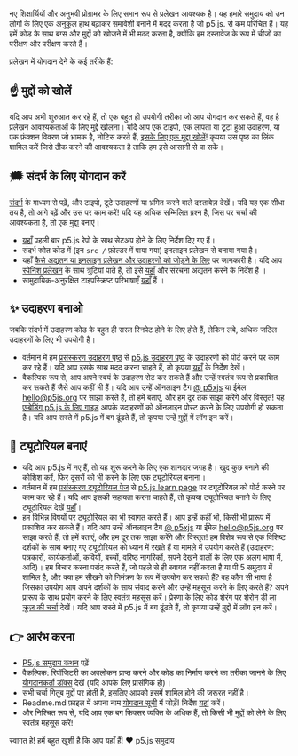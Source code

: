 नए शिक्षार्थियों और अनुभवी प्रोग्रामर के लिए समान रूप से प्रलेखन आवश्यक है। यह हमारे समुदाय को उन लोगों के लिए एक अनुकूल हाथ बढ़ाकर समावेशी बनाने में मदद करता है जो p5.js. से कम परिचित हैं। यह हमें कोड के साथ बग्स और मुद्दों को खोजने में भी मदद करता है, क्योंकि हम दस्तावेज के रूप में चीजों का परीक्षण और परीक्षण करते हैं।

प्रलेखन में योगदान देने के कई तरीके हैं:

## ☝️ मुद्दों को खोलें
यदि आप अभी शुरुआत कर रहे हैं, तो एक बहुत ही उपयोगी तरीका जो आप योगदान कर सकते हैं, वह है प्रलेखन आवश्यकताओं के लिए मुद्दे खोलना। यदि आप एक टाइपो, एक लापता या टूटा हुआ उदाहरण, या एक फ़ंक्शन विवरण जो भ्रामक है, नोटिस करते हैं, [इसके लिए एक मुद्दा खोलें](https://github.com/processing/p5.js/issues)! कृपया उस पृष्ठ का लिंक शामिल करें जिसे ठीक करने की आवश्यकता है ताकि हम इसे आसानी से पा सकें।

## 🗯 संदर्भ के लिए योगदान करें
[संदर्भ](http://p5js.org/reference/) के माध्यम से पढ़ें, और टाइपो, टूटे उदाहरणों या भ्रमित करने वाले दस्तावेज़ देखें। यदि यह एक सीधा तय है, तो आगे बढ़ें और उस पर काम करें! यदि यह अधिक सम्मिलित प्रश्न है, जिस पर चर्चा की आवश्यकता है, तो एक [मुद्दा](https://github.com/processing/p5.js/issues/new) बनाएं।
* [यहाँ](./README.md) पहली बार p5.js रेपो के साथ सेटअप होने के लिए निर्देश दिए गए हैं।
* संदर्भ स्रोत कोड में (इन `src /` फ़ोल्डर में पाया गया) इनलाइन प्रलेखन से बनाया गया है।
* यहाँ [कैसे अद्यतन या इनलाइन प्रलेखन और उदाहरणों को जोड़ने के लिए](./inline_documentation.md) पर जानकारी है।
यदि आप [स्पेनिश प्रलेखन](http://p5js.org/es) के साथ त्रुटियां पाते हैं, तो इसे [यहाँ](https://github.com/processing/p5.js-website#internationalization-i18n) और संरचना अद्यतन करने के निर्देश हैं ।
* सामुदायिक-अनुरक्षित टाइपस्क्रिप्ट परिभाषाएँ [यहाँ](https://github.com/p5-types/p5.ts) हैं ।

## ✨ उदाहरण बनाओ
जबकि संदर्भ में उदाहरण कोड के बहुत ही सरल स्निपेट होने के लिए होते हैं, लेकिन लंबे, अधिक जटिल उदाहरणों के लिए भी उपयोगी है।
* वर्तमान में हम [प्रसंस्करण उदाहरण पृष्ठ](https://processing.org/examples/) से [p5.js उदाहरण पृष्ठ](http://p5js.org/examples) के उदाहरणों को पोर्ट करने पर काम कर रहे हैं। यदि आप इसके साथ मदद करना चाहते हैं, तो कृपया [यहाँ](https://github.com/processing/p5.js-website/blob/main/contributor_docs/Adding_examples.md) के निर्देश देखें।
* वैकल्पिक रूप से, आप अपने स्वयं के उदाहरण सेट कर सकते हैं और उन्हें स्वतंत्र रूप से प्रकाशित कर सकते हैं जैसे आप कहीं भी हैं। यदि आप उन्हें ऑनलाइन टैग [@ p5xjs](https://twitter.com/p5xjs) या ईमेल [hello@p5js.org](mailto:hello@p5js.org) पर साझा करते हैं, तो हमें बताएं, और हम दूर तक साझा करेंगे और विस्तृत! यह [एम्बेडिंग p5.js के लिए गाइड](https://github.com/processing/p5.js/wiki/Embedding-p5.js) आपके उदाहरणों को ऑनलाइन पोस्ट करने के लिए उपयोगी हो सकता है।
यदि आप रास्ते में p5.js में बग ढूंढते हैं, तो कृपया उन्हें [मुद्दों](https://github.com/processing/p5.js/issues) में लॉग इन करें।

## 👯 ट्यूटोरियल बनाएं
* यदि आप p5.js में नए हैं, तो यह शुरू करने के लिए एक शानदार जगह है। खुद कुछ बनाने की कोशिश करें, फिर दूसरों को भी करने के लिए एक ट्यूटोरियल बनाना।
* वर्तमान में हम [प्रसंस्करण ट्यूटोरियल पेज](https://processing.org/tutorials) से [p5.js learn page](http://p5js.org/learn) पर ट्यूटोरियल को पोर्ट करने पर काम कर रहे हैं। यदि आप इसकी सहायता करना चाहते हैं, तो कृपया ट्यूटोरियल बनाने के लिए ट्यूटोरियल देखें [यहाँ](https://p5js.org/learn/tutorial-guide.html)।
* हम विभिन्न विषयों पर ट्यूटोरियल का भी स्वागत करते हैं। आप इन्हें कहीं भी, किसी भी प्रारूप में प्रकाशित कर सकते हैं। यदि आप उन्हें ऑनलाइन टैग [@ p5xjs](https://twitter.com/p5xjs) या ईमेल [hello@p5js.org](mailto:hello@p5js.org) पर साझा करते हैं, तो हमें बताएं, और हम दूर तक साझा करेंगे और विस्तृत! हम विशेष रूप से एक विशिष्ट दर्शकों के साथ बनाए गए ट्यूटोरियल को ध्यान में रखते हैं या मामले में उपयोग करते हैं (उदाहरण: पत्रकारों, कार्यकर्ताओं, कवियों, बच्चों, वरिष्ठ नागरिकों, सपने देखने वालों के लिए एक अलग भाषा में, आदि)। हम विचार करना पसंद करते हैं, जो पहले से ही स्वागत नहीं करता है या पी 5 समुदाय में शामिल है, और क्या हम सीखने को निमंत्रण के रूप में उपयोग कर सकते हैं? वह कौन सी भाषा है जिसका उपयोग आप अपने दर्शकों के साथ संवाद करने और उन्हें महसूस करने के लिए करते हैं? अपने प्रारूप के साथ प्रयोग करने के लिए स्वतंत्र महसूस करें। प्रेरणा के लिए कोड शेरंग पर [शेरोन डी ला क्रूज़ की चर्चा](https://www.youtube.com/watch?v=CFT6w9NKfCs) देखें।
यदि आप रास्ते में p5.js में बग ढूंढते हैं, तो कृपया उन्हें [मुद्दों](https://github.com/processing/p5.js/issues) में लॉग इन करें।

## 👉 आरंभ करना
* [P5.js समुदाय कथन](http://p5js.org/community/) पढ़ें
* वैकल्पिक: रिपॉजिटरी का अवलोकन प्राप्त करने और कोड का निर्माण करने का तरीका जानने के लिए [योगदानकर्ता डॉक्स](./README.md) देखें (यदि आपके लिए प्रासंगिक हो)।
* सभी चर्चा गितुब मुद्दों पर होती है, इसलिए आपको इसमें शामिल होने की जरूरत नहीं है।
* Readme.md फ़ाइल में अपना नाम [योगदान सूची](https://github.com/processing/p5.js#contributors) में जोड़ें! निर्देश [यहां](https://github.com/processing/p5.js/issues/2309) करें।
* और निश्चित रूप से, यदि आप एक बग फिक्सर व्यक्ति के अधिक हैं, तो किसी भी [मुद्दों](https://github.com/processing/p5.js/issues) को लेने के लिए स्वतंत्र महसूस करें!

स्वागत हे! हमें बहुत खुशी है कि आप यहाँ हैं!
❤️ p5.js समुदाय